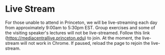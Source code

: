 # Live Stream

For those unable to attend in Princeton, we will be live-streaming each day from approximately 9:00am to 5:30pm EST. Group exercises and some of the visiting speaker's lectures will not be live-streamed. Follow this link (https://mediacentrallive.princeton.edu) to join. At the moment, the live-stream will not work in Chrome. If paused, reload the page to rejoin the live-stream.
